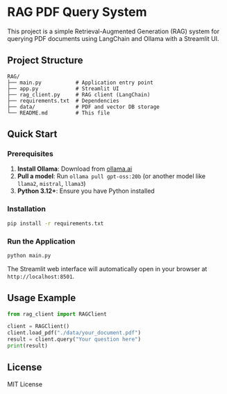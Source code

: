 # RAG PDF Query System

This project is a simple Retrieval-Augmented Generation (RAG) system for querying PDF documents using LangChain and Ollama with a Streamlit UI.

## Project Structure

```
RAG/
├── main.py           # Application entry point
├── app.py            # Streamlit UI
├── rag_client.py     # RAG client (LangChain)
├── requirements.txt  # Dependencies
├── data/             # PDF and vector DB storage
└── README.md         # This file
```

## Quick Start

### Prerequisites

1. **Install Ollama**: Download from [ollama.ai](https://ollama.ai)
2. **Pull a model**: Run `ollama pull gpt-oss:20b` (or another model like `llama2`, `mistral`, `llama3`)
3. **Python 3.12+**: Ensure you have Python installed

### Installation

```bash
pip install -r requirements.txt
```

### Run the Application

```bash
python main.py
```

The Streamlit web interface will automatically open in your browser at `http://localhost:8501`.

## Usage Example

```python
from rag_client import RAGClient

client = RAGClient()
client.load_pdf("./data/your_document.pdf")
result = client.query("Your question here")
print(result)
```

## License

MIT License